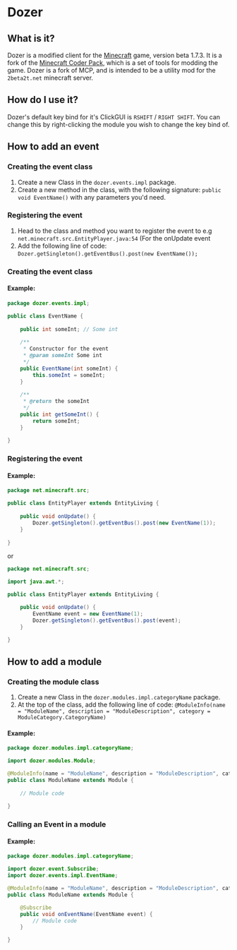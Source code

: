 # Dozer

## What is it?

Dozer is a modified client for the [Minecraft](http://minecraft.net) game, version beta 1.7.3. It is a fork of
the [Minecraft Coder Pack](http://www.minecraftforum.net/topic/97940-), which is a set of tools for modding the game.
Dozer is a fork of MCP, and is intended to be a utility mod for the `2beta2t.net` minecraft server.

## How do I use it?

Dozer's default key bind for it's ClickGUI is `RSHIFT` / `RIGHT SHIFT`.
You can change this by right-clicking the module you wish to change the key bind of.

## How to add an event

### Creating the event class

1. Create a new Class in the `dozer.events.impl` package.
2. Create a new method in the class, with the following signature: `public void EventName()` with any parameters you'd
   need.

### Registering the event

1. Head to the class and method you want to register the event to e.g `net.minecraft.src.EntityPlayer.java:54` (For the
   onUpdate event
2. Add the following line of code: `Dozer.getSingleton().getEventBus().post(new EventName());`

### Creating the event class

#### Example:

```java
package dozer.events.impl;

public class EventName {
    
    public int someInt; // Some int
    
    /**
     * Constructor for the event
     * @param someInt Some int
     */
    public EventName(int someInt) {
        this.someInt = someInt;
    }
    
    /**
     * @return the someInt
     */
    public int getSomeInt() {
        return someInt;
    }
    
}
```

### Registering the event

#### Example:

```java
package net.minecraft.src;

public class EntityPlayer extends EntityLiving {
    
    public void onUpdate() {
        Dozer.getSingleton().getEventBus().post(new EventName(1));
    }
    
}
```

or

```java
package net.minecraft.src;

import java.awt.*;

public class EntityPlayer extends EntityLiving {

    public void onUpdate() {
        EventName event = new EventName(1);
        Dozer.getSingleton().getEventBus().post(event);
    }

}
```

## How to add a module

### Creating the module class

1. Create a new Class in the `dozer.modules.impl.categoryName` package.
2. At the top of the class, add the following line of
   code: `@ModuleInfo(name = "ModuleName", description = "ModuleDescription", category = ModuleCategory.CategoryName)`

#### Example:

```java
package dozer.modules.impl.categoryName;

import dozer.modules.Module;

@ModuleInfo(name = "ModuleName", description = "ModuleDescription", category = ModuleCategory.CategoryName)
public class ModuleName extends Module {
    
    // Module code
    
}
```

### Calling an Event in a module

#### Example:

```java
package dozer.modules.impl.categoryName;

import dozer.event.Subscribe;
import dozer.events.impl.EventName;

@ModuleInfo(name = "ModuleName", description = "ModuleDescription", category = ModuleCategory.CategoryName)
public class ModuleName extends Module {

    @Subscribe
    public void onEventName(EventName event) {
        // Module code
    }

}
```